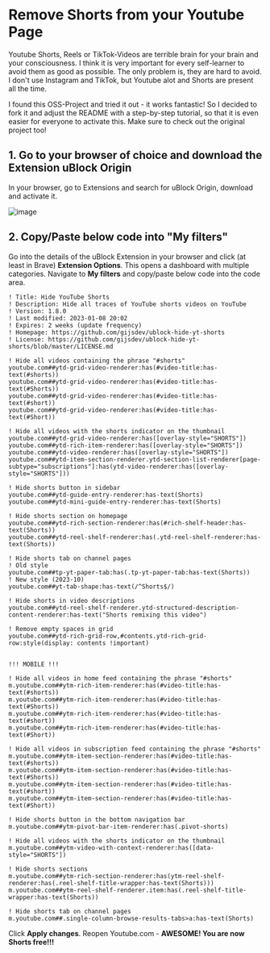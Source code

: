 # Remove Shorts from your Youtube Page

Youtube Shorts, Reels or TikTok-Videos are terrible brain for your brain and your consciousness. I think it is very important for every self-learner to avoid them as good as possible.
The only problem is, they are hard to avoid. I don't use Instagram and TikTok, but Youtube alot and Shorts are present all the time.

I found this OSS-Project and tried it out - it works fantastic! So I decided to fork it and adjust the README with a step-by-step tutorial, so that it is even easier for everyone to activate this.
Make sure to check out the original project too!

## 1. Go to your browser of choice and download the Extension uBlock Origin
In your browser, go to Extensions and search for uBlock Origin, download and activate it.

![image](https://github.com/FabianAltendorfer/ublock-hide-yt-shorts/assets/98153318/428f3969-9e06-4994-bf09-74cf133ea802)

## 2. Copy/Paste below code into "My filters"
Go into the details of the uBlock Extension in your browser and click (at least in Brave) **Extension Options**. This opens a dashboard with multiple categories. Navigate to **My filters** and copy/paste below code into the code area.

```
! Title: Hide YouTube Shorts
! Description: Hide all traces of YouTube shorts videos on YouTube
! Version: 1.8.0
! Last modified: 2023-01-08 20:02
! Expires: 2 weeks (update frequency)
! Homepage: https://github.com/gijsdev/ublock-hide-yt-shorts
! License: https://github.com/gijsdev/ublock-hide-yt-shorts/blob/master/LICENSE.md

! Hide all videos containing the phrase "#shorts"
youtube.com##ytd-grid-video-renderer:has(#video-title:has-text(#shorts))
youtube.com##ytd-grid-video-renderer:has(#video-title:has-text(#Shorts))
youtube.com##ytd-grid-video-renderer:has(#video-title:has-text(#short))
youtube.com##ytd-grid-video-renderer:has(#video-title:has-text(#Short))

! Hide all videos with the shorts indicator on the thumbnail
youtube.com##ytd-grid-video-renderer:has([overlay-style="SHORTS"])
youtube.com##ytd-rich-item-renderer:has([overlay-style="SHORTS"])
youtube.com##ytd-video-renderer:has([overlay-style="SHORTS"])
youtube.com##ytd-item-section-renderer.ytd-section-list-renderer[page-subtype="subscriptions"]:has(ytd-video-renderer:has([overlay-style="SHORTS"]))

! Hide shorts button in sidebar
youtube.com##ytd-guide-entry-renderer:has-text(Shorts)
youtube.com##ytd-mini-guide-entry-renderer:has-text(Shorts)

! Hide shorts section on homepage
youtube.com##ytd-rich-section-renderer:has(#rich-shelf-header:has-text(Shorts))
youtube.com##ytd-reel-shelf-renderer:has(.ytd-reel-shelf-renderer:has-text(Shorts))

! Hide shorts tab on channel pages
! Old style
youtube.com##tp-yt-paper-tab:has(.tp-yt-paper-tab:has-text(Shorts))
! New style (2023-10)
youtube.com##yt-tab-shape:has-text(/^Shorts$/)

! Hide shorts in video descriptions
youtube.com##ytd-reel-shelf-renderer.ytd-structured-description-content-renderer:has-text("Shorts remixing this video")

! Remove empty spaces in grid
youtube.com##ytd-rich-grid-row,#contents.ytd-rich-grid-row:style(display: contents !important)


!!! MOBILE !!!

! Hide all videos in home feed containing the phrase "#shorts"
m.youtube.com##ytm-rich-item-renderer:has(#video-title:has-text(#shorts))
m.youtube.com##ytm-rich-item-renderer:has(#video-title:has-text(#Shorts))
m.youtube.com##ytm-rich-item-renderer:has(#video-title:has-text(#short))
m.youtube.com##ytm-rich-item-renderer:has(#video-title:has-text(#Short))

! Hide all videos in subscription feed containing the phrase "#shorts"
m.youtube.com##ytm-item-section-renderer:has(#video-title:has-text(#shorts))
m.youtube.com##ytm-item-section-renderer:has(#video-title:has-text(#Shorts))
m.youtube.com##ytm-item-section-renderer:has(#video-title:has-text(#short))
m.youtube.com##ytm-item-section-renderer:has(#video-title:has-text(#Short))

! Hide shorts button in the bottom navigation bar
m.youtube.com##ytm-pivot-bar-item-renderer:has(.pivot-shorts)

! Hide all videos with the shorts indicator on the thumbnail
m.youtube.com##ytm-video-with-context-renderer:has([data-style="SHORTS"])

! Hide shorts sections
m.youtube.com##ytm-rich-section-renderer:has(ytm-reel-shelf-renderer:has(.reel-shelf-title-wrapper:has-text(Shorts)))
m.youtube.com##ytm-reel-shelf-renderer.item:has(.reel-shelf-title-wrapper:has-text(Shorts))

! Hide shorts tab on channel pages
m.youtube.com##.single-column-browse-results-tabs>a:has-text(Shorts)
```

Click **Apply changes**. Reopen Youtube.com - **AWESOME! You are now Shorts free!!!**



